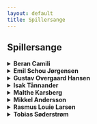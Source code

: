 ```yaml
--- 
layout: default
title: Spillersange
---
```

## Spillersange

<details>
  <summary><strong>Beran Camili</strong></summary>
  <p><i>Melodi: ?</i><br><br>
  Camili, han er ægte<br>
  Er ægte<br>
  Er ægte<br>
  Ægte som en Fremmer<br>
  En Fremmer<br>
  En Fremmer<br><br>
  Og Fremmerne er ægte<br>
  Er ægte<br>
  Er ægte<br>
  Ægte som Camili<br>
  Camili<br>
  Camili</p>
</details>
<details>
  <summary><strong>Emil Schou Jørgensen</strong></summary>
  <p><i>Melodi: Emil fra Lønneberg</i><br><br>
  EMIIIIL<br><br>
  Uha-da-da så stor han er<br>
  Og bygget som et hus<br>
  Emil det er det navn han bær’<br>
  Emil ja husk det nu<br><br>
  EMIIIIL</p>
</details>

<details>
  <summary><strong>Gustav Overgaard Hansen</strong></summary>
  <p><i>Melodi: Give It Up</i><br><br>
  Na-na, na-na, na-na, na-na-na-na now<br>
  Ingen overgår<br>
  Overgaard<br>
  Gustav Overgaard</p>
</details>

<details>
  <summary><strong>Isak Tånnander</strong></summary>
  <p><i>Melodi: ?</i><br><br>
  Der er kun en Isak Tånnander<br>
  Han sprinter som en panter<br>
  Han er FREMs nr. 12, han går aldrig kold<br>
  Han tager med til 2. division</p>
</details>

<details>
  <summary><strong>Malthe Karsberg</strong></summary>
  <p><i>Melodi: ?</i><br><br>
  Det’ Malthe Karsberg i rød og blå<br>
  Han er så yndig led striber på<br>
  Han kom fra Århus til København<br>
  Nu kender alle Malthes navn</p>
</details>

<details>
  <summary><strong>Mikkel Andersson</strong></summary>
  <p><i>Melodi: Yellow Submarine</i><br><br>
  Vi vil ha’ et hold kun med Mikkel Andersson<br>
  Mikkel Andersson<br>
  Mikkel Andersson<br>
  Vi vil ha’ et hold kun med Mikkel Andersson<br>
  Mikkel Andersson<br>
  Mikkel Andersson<br><br>
  Nummer 1 er Andersson<br>
  Nummer 2 er Andersson<br>
  Nummer 3 er Andersson<br>
  Nummer 4 er Andersson<br>
  Nummer 5 er Andersson<br>
  Nummer 6 er Andersson<br>
  Nummer 7 er Andersson<br>
  Nummer 8 er Andersson<br>
  Nummer 9 er Andersson<br>
  Nummer 10 er Andersson<br>
  Nummer 11 er Andersson</p>
</details>

<details>
  <summary><strong>Rasmus Louie Larsen</strong></summary>
  <p><i>Melodi: ?</i><br><br>
  Der er kun en Rasmus Louie<br>
  Hans hår er der ild i<br>
  Nummer 21, det er ikke lyv<br>
  Han ta’r os med til 2. division</p>
</details>

<details>
  <summary><strong>Tobias Søderstrøm</strong></summary>
  <p><i>Melodi: To mennesker på en strand</i><br><br>
  To-bias Søderstrøm<br>
  Han ser ud som en drøm<br>
  Tog chancen da den kom<br>
  Tobias Søderstrøm</p>
</details>